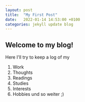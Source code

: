 ```yaml
---
layout: post
title:  "My First Post"
date:   2022-01-14 14:53:00 +0100
categories: jekyll update blog
---
```


## Welcome to my blog!

Here I'll try to keep a log of my
1. Work
2. Thoughts
3. Readings
4. Studies
5. Interests
6. Hobbies und so weiter   ;)
